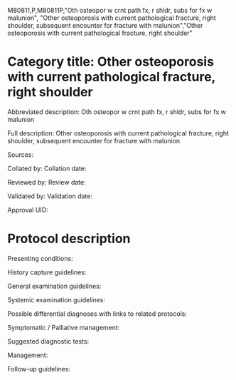 M80811,P,M80811P,"Oth osteopor w crnt path fx, r shldr, subs for fx w malunion", "Other osteoporosis with current pathological fracture, right shoulder, subsequent encounter for fracture with malunion","Other osteoporosis with current pathological fracture, right shoulder"
# Category title: Other osteoporosis with current pathological fracture, right shoulder

Abbreviated description: Oth osteopor w crnt path fx, r shldr, subs for fx w malunion

Full description: Other osteoporosis with current pathological fracture, right shoulder, subsequent encounter for fracture with malunion

Sources:

Collated by:
Collation date:

Reviewed by:
Review date:

Validated by:
Validation date:

Approval UID:

# Protocol description

Presenting conditions:

History capture guidelines:

General examination guidelines:

Systemic examination guidelines:

Possible differential diagnoses with links to related protocols:

Symptomatic / Palliative management:

Suggested diagnostic tests:

Management:

Follow-up guidelines:
